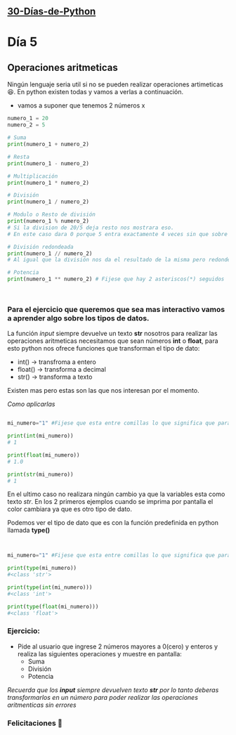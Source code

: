 ## [30-Días-de-Python](./../README.md)

# Día 5

## Operaciones aritmeticas

Ningún lenguaje seria util si no se pueden realizar operaciones artimeticas 😆.
En python existen todas y vamos a verlas a continuación.

- vamos a suponer que tenemos 2 números x

```python
numero_1 = 20
numero_2 = 5

# Suma
print(numero_1 + numero_2)

# Resta
print(numero_1 - numero_2)

# Multiplicación
print(numero_1 * numero_2)

# División
print(numero_1 / numero_2)

# Modulo o Resto de división
print(numero_1 % numero_2)
# Si la division de 20/5 deja resto nos mostrara eso.
# En este caso dara 0 porque 5 entra exactamente 4 veces sin que sobre nada.

# División redondeada
print(numero_1 // numero_2)
# Al igual que la división nos da el resultado de la misma pero redondea si hay decimales al valor mas proximo.

# Potencia
print(numero_1 ** numero_2) # Fijese que hay 2 asteriscos(*) seguidos




```

### Para el ejercicio que queremos que sea mas interactivo vamos a aprender algo sobre los tipos de datos.

La función _input_ siempre devuelve un texto **str** nosotros para realizar las operaciones aritmeticas
necesitamos que sean números **int** o **float**, para esto python nos ofrece funciones que transforman el tipo de dato:

- int() -> transfroma a entero
- float() -> transforma a decimal
- str() -> transforma a texto

Existen mas pero estas son las que nos interesan por el momento.

_Como aplicarlas_

```python

mi_numero="1" #Fijese que esta entre comillas lo que significa que para python es un texto no un número

print(int(mi_numero))
# 1

print(float(mi_numero))
# 1.0

print(str(mi_numero))
# 1


```

En el ultimo caso no realizara ningún cambio ya que la variables esta como texto _str_.
En los 2 primeros ejemplos cuando se imprima por pantalla el color cambiara ya que es otro tipo de dato.

Podemos ver el tipo de dato que es con la función predefinida en python llamada **type()**

```python


mi_numero="1" #Fijese que esta entre comillas lo que significa que para python es un texto no un número

print(type(mi_numero))
#<class 'str'>

print(type(int(mi_numero)))
#<class 'int'>

print(type(float(mi_numero)))
#<class 'float'>

```

### Ejercicio:

- Pide al usuario que ingrese 2 números mayores a 0(cero) y enteros y realiza las siguientes operaciones y muestre en pantalla:
  - Suma
  - División
  - Potencia

_Recuerda que los **input** siempre devuelven texto **str** por lo tanto deberas transformarlos en un número para poder realizar las operaciones aritmenticas sin errores_

### Felicitaciones 🎊
